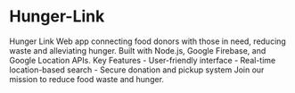 # Hunger-Link
Hunger Link Web app connecting food donors with those in need, reducing waste and alleviating hunger. Built with Node.js, Google Firebase, and Google Location APIs. Key Features - User-friendly interface - Real-time location-based search - Secure donation and pickup system Join our mission to reduce food waste and hunger.
